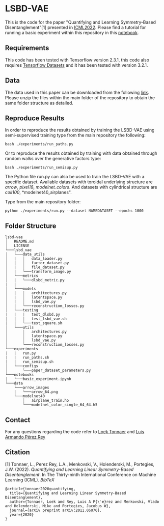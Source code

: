 # LSBD-VAE
This is the code for the paper "Quantifying and Learning Symmetry-Based Disentanglement"[1] presented in [ICML2022](https://icml.cc/virtual/2022/spotlight/17702).  Please find a tutorial for running a basic experiment within this repository in this [notebook](notebooks/basic_experiment.ipynb).

## Requirements
This code has been tested with Tensorflow version 2.3.1, this code also requires [Tensorflow Datasets](https://www.tensorflow.org/datasets) and it has been tested with version 3.2.1. 

## Data
The data used in this paper can be downloaded from the following [link](https://drive.google.com/file/d/19JTHk5I5yDnaSq_lX7DKTIvgg6J5Sz3-/view?usp=sharing). Please unzip the files within the main folder of the repository to obtain the same folder structure as detailed. 

## Reproduce Results
In order to reproduce the results obtained by training the LSBD-VAE using semi-supervised training type from the main repository the following:
```console
bash ./experiments/run_paths.py
```
Or to reproduce the results obtained by training with data obtained through random walks over the generative factors type:
```console
bash ./experiments/run_semisup.py
```
The Python file run.py can also be used to train the LSBD-VAE with a specific dataset. Available datasets with toroidal underlying structure are *arrow*, *pixel16*, *modelnet_colors*. And datasets with cylindrical structure are *coil100*, *modelnet40_airplanes".

Type from the main repository folder:
```console
python ./experiments/run.py --dataset NAMEDATASET --epochs 1000
```
## Folder Structure
```
lsbd-vae
│   README.md
│   LICENSE   
└───lsbd_vae
│   └───data_utils
│   |   │   data_loader.py
│   |   │   factor_dataset.py
│   |   │   file_dataset.py
│   |   └───transform_image.py
│   └───metrics
│   |   └───dlsbd_metric.py
|   |
│   └───models
│   |   │   architectures.py
│   |   │   latentspace.py
│   |   │   lsbd_vae.py
│   |   └───reconstruction_losses.py
│   └───testing
|   |   |   test_dlsbd.py
|   |   |   test_lsbd_vae.sh
|   |   └───test_square.sh
│   └───utils
│       │   architectures.py
│       │   latentspace.py
│       │   lsbd_vae.py
│       └───reconstruction_losses.py
└───experiments
|   |   run.py
|   |   run_paths.sh
|   |   run_semisup.sh
│   └───configs
│       └───paper_dataset_parameters.py
└───notebooks
|   └───basic_experiment.ipynb
└───data
    └───arrow_images
    |   └───arrow_64.png
    └───modelnet40
        │   airplane_train.h5
        └───modelnet_color_single_64_64.h5
```


## Contact
For any questions regarding the code refer to [Loek Tonnaer](l.m.a.tonnaer@tue.nl) and [Luis Armando Pérez Rey](l.a.perez.rey@tue.nl)

## Citation
[1] Tonnaer, L., Perez Rey, L.A., Menkovski, V., Holenderski, M., Portegies, J.W. (2022). *Quantifying and Learning Linear Symmetry-Based Disentanglement*. In The Thirty-ninth International Conference on Machine Learning (ICML).
*BibTeX*
```
@article{tonnaer2020quantifying,
  title={Quantifying and Learning Linear Symmetry-Based Disentanglement},
  author={Tonnaer, Loek and Rey, Luis A P{\'e}rez and Menkovski, Vlado and Holenderski, Mike and Portegies, Jacobus W},
  journal={arXiv preprint arXiv:2011.06070},
  year={2020}
}
```

